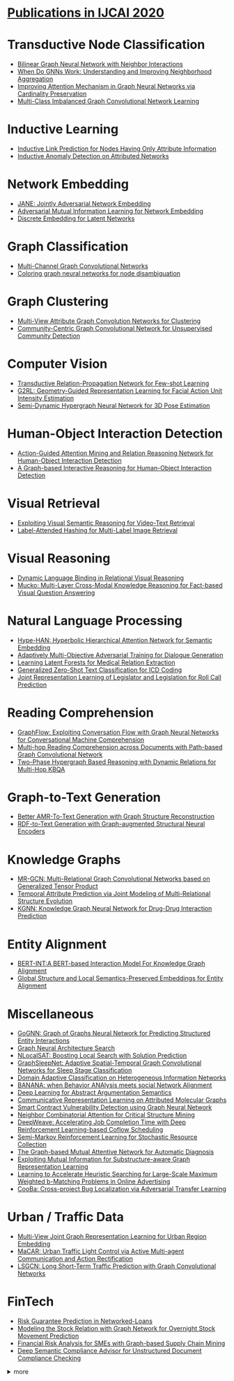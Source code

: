 # [Publications in IJCAI 2020](http://static.ijcai.org/2020-accepted_papers.html)



# Transductive Node Classification
- [Bilinear Graph Neural Network with Neighbor Interactions](https://github.com/naganandy/graph-based-deep-learning-literature/blob/master/conference-publications/folders/publications_ijcai20/bgnn_ijcai20/README.md)
 - [When Do GNNs Work: Understanding and Improving Neighborhood Aggregation](https://github.com/naganandy/graph-based-deep-learning-literature/blob/master/conference-publications/folders/publications_ijcai20/alagnn_ijcai20/README.md)
- [Improving Attention Mechanism in Graph Neural Networks via Cardinality Preservation](https://github.com/naganandy/graph-based-deep-learning-literature/blob/master/conference-publications/folders/publications_ijcai20/gatgc_ijcai20/README.md)
- [Multi-Class Imbalanced Graph Convolutional Network Learning](https://github.com/naganandy/graph-based-deep-learning-literature/blob/master/conference-publications/folders/publications_ijcai20/drgcn_ijcai20/README.md)



# Inductive Learning
- [Inductive Link Prediction for Nodes Having Only Attribute Information](https://github.com/naganandy/graph-based-deep-learning-literature/blob/master/conference-publications/folders/publications_ijcai20/deal_ijcai20/README.md)
- [Inductive Anomaly Detection on Attributed Networks](https://github.com/naganandy/graph-based-deep-learning-literature/blob/master/conference-publications/folders/publications_ijcai20/aegis_ijcai20/README.md)



# Network Embedding
- [JANE: Jointly Adversarial Network Embedding](https://github.com/naganandy/graph-based-deep-learning-literature/tree/master/conference-publications/folders/publications_ijcai20/jane_ijcai20)
- [Adversarial Mutual Information Learning for Network Embedding](https://github.com/naganandy/graph-based-deep-learning-literature/blob/master/conference-publications/folders/publications_ijcai20/amil_ijcai20/README.md)
- [Discrete Embedding for Latent Networks](https://github.com/naganandy/graph-based-deep-learning-literature/blob/master/conference-publications/folders/publications_ijcai20/deln_ijcai20/README.md)



# Graph Classification
- [Multi-Channel Graph Convolutional Networks](https://github.com/naganandy/graph-based-deep-learning-literature/blob/master/conference-publications/folders/publications_ijcai20/muchgcn_ijcai20/README.md)
- [Coloring graph neural networks for node disambiguation](https://github.com/naganandy/graph-based-deep-learning-literature/blob/master/conference-publications/folders/publications_ijcai20/clip_ijcai20/README.md)



# Graph Clustering
- [Multi-View Attribute Graph Convolution Networks for Clustering](https://github.com/naganandy/graph-based-deep-learning-literature/blob/master/conference-publications/folders/publications_ijcai20/magcn_ijcai20/README.md)
- [Community-Centric Graph Convolutional Network for Unsupervised Community Detection](https://github.com/naganandy/graph-based-deep-learning-literature/blob/master/conference-publications/folders/publications_ijcai20/mrfasgcn_ijcai20/README.md)



# Computer Vision
- [Transductive Relation-Propagation Network for Few-shot Learning](https://github.com/naganandy/graph-based-deep-learning-literature/blob/master/conference-publications/folders/publications_ijcai20/trpn_ijcai20/README.md)
- [G2RL: Geometry-Guided Representation Learning for Facial Action Unit Intensity Estimation](https://github.com/naganandy/graph-based-deep-learning-literature/blob/master/conference-publications/folders/publications_ijcai20/g2rl_ijcai20/README.md)
- [Semi-Dynamic Hypergraph Neural Network for 3D Pose Estimation](https://github.com/naganandy/graph-based-deep-learning-literature/blob/master/conference-publications/folders/publications_ijcai20/sdhnn_ijcai20/README.md)



# Human-Object Interaction Detection
- [Action-Guided Attention Mining and Relation Reasoning Network for Human-Object Interaction Detection](https://github.com/naganandy/graph-based-deep-learning-literature/blob/master/conference-publications/folders/publications_ijcai20/agrr_ijcai20/README.md)
- [A Graph-based Interactive Reasoning for Human-Object Interaction Detection](https://github.com/naganandy/graph-based-deep-learning-literature/blob/master/conference-publications/folders/publications_ijcai20/ingraphnet_ijcai20/README.md)



# Visual Retrieval
- [Exploiting Visual Semantic Reasoning for Video-Text Retrieval](https://github.com/naganandy/graph-based-deep-learning-literature/blob/master/conference-publications/folders/publications_ijcai20/visern_ijcai20/README.md)
- [Label-Attended Hashing for Multi-Label Image Retrieval](https://github.com/naganandy/graph-based-deep-learning-literature/blob/master/conference-publications/folders/publications_ijcai20/lah_ijcai20/README.md)



# Visual Reasoning
- [Dynamic Language Binding in Relational Visual Reasoning](https://github.com/naganandy/graph-based-deep-learning-literature/blob/master/conference-publications/folders/publications_ijcai20/lognet_ijcai20/README.md)
- [Mucko: Multi-Layer Cross-Modal Knowledge Reasoning for Fact-based Visual Question Answering](https://github.com/naganandy/graph-based-deep-learning-literature/blob/master/conference-publications/folders/publications_ijcai20/mucko_ijcai20/README.md)



# Natural Language Processing
- [Hype-HAN: Hyperbolic Hierarchical Attention Network for Semantic Embedding](https://github.com/naganandy/graph-based-deep-learning-literature/blob/master/conference-publications/folders/publications_ijcai20/hypehan_ijcai20/README.md)
- [Adaptively Multi-Objective Adversarial Training for Dialogue Generation](https://github.com/naganandy/graph-based-deep-learning-literature/blob/master/conference-publications/folders/publications_ijcai20/ampgan_ijcai20/README.md)
- [Learning Latent Forests for Medical Relation Extraction](https://github.com/naganandy/graph-based-deep-learning-literature/blob/master/conference-publications/folders/publications_ijcai20/lfgcn_ijcai20/README.md)
- [Generalized Zero-Shot Text Classification for ICD Coding](https://github.com/naganandy/graph-based-deep-learning-literature/blob/master/conference-publications/folders/publications_ijcai20/gzsl_ijcai20/README.md)
- [Joint Representation Learning of Legislator and Legislation for Roll Call Prediction](https://github.com/naganandy/graph-based-deep-learning-literature/blob/master/conference-publications/folders/publications_ijcai20/sgcn_ijcai20/README.md)



# Reading Comprehension
- [GraphFlow: Exploiting Conversation Flow with Graph Neural Networks for Conversational Machine Comprehension](https://github.com/naganandy/graph-based-deep-learning-literature/blob/master/conference-publications/folders/publications_ijcai20/graphflow_ijcai20/README.md)
- [Multi-hop Reading Comprehension across Documents with Path-based Graph Convolutional Network](https://github.com/naganandy/graph-based-deep-learning-literature/blob/master/conference-publications/folders/publications_ijcai20/gatedrgcn_ijcai20/README.md)
- [Two-Phase Hypergraph Based Reasoning with Dynamic Relations for Multi-Hop KBQA](https://github.com/naganandy/graph-based-deep-learning-literature/blob/master/conference-publications/folders/publications_ijcai20/dhgcn_ijcai20/README.md)



# Graph-to-Text Generation
- [Better AMR-To-Text Generation with Graph Structure Reconstruction](https://github.com/naganandy/graph-based-deep-learning-literature/blob/master/conference-publications/folders/publications_ijcai20/amrgsr_ijcai20/README.md)
- [RDF-to-Text Generation with Graph-augmented Structural Neural Encoders](https://github.com/naganandy/graph-based-deep-learning-literature/blob/master/conference-publications/folders/publications_ijcai20/bigcn_ijcai20/README.md)



# Knowledge Graphs
- [MR-GCN: Multi-Relational Graph Convolutional Networks based on Generalized Tensor Product](https://github.com/naganandy/graph-based-deep-learning-literature/blob/master/conference-publications/folders/publications_ijcai20/mrgcn_ijcai20/README.md)
- [Temporal Attribute Prediction via Joint Modeling of Multi-Relational Structure Evolution](https://github.com/naganandy/graph-based-deep-learning-literature/blob/master/conference-publications/folders/publications_ijcai20/dartnet_ijcai20/README.md)
- [KGNN: Knowledge Graph Neural Network for Drug-Drug Interaction Prediction](https://github.com/naganandy/graph-based-deep-learning-literature/blob/master/conference-publications/folders/publications_ijcai20/kgnn_ijcai20/README.md)



# Entity Alignment
- [BERT-INT:A BERT-based Interaction Model For Knowledge Graph Alignment](https://github.com/naganandy/graph-based-deep-learning-literature/blob/master/conference-publications/folders/publications_ijcai20/bertint_ijcai20/README.md)
- [Global Structure and Local Semantics-Preserved Embeddings for Entity Alignment](https://github.com/naganandy/graph-based-deep-learning-literature/blob/master/conference-publications/folders/publications_ijcai20/ssp_ijcai20/README.md)



# Miscellaneous
- [GoGNN: Graph of Graphs Neural Network for Predicting Structured Entity Interactions](https://github.com/naganandy/graph-based-deep-learning-literature/blob/master/conference-publications/folders/publications_ijcai20/gognn_ijcai20/README.md)
- [Graph Neural Architecture Search](https://github.com/naganandy/graph-based-deep-learning-literature/blob/master/conference-publications/folders/publications_ijcai20/graphnas_ijcai20/README.md)
- [NLocalSAT: Boosting Local Search with Solution Prediction](https://github.com/naganandy/graph-based-deep-learning-literature/blob/master/conference-publications/folders/publications_ijcai20/nlocalsat_ijcai20/README.md)
- [GraphSleepNet: Adaptive Spatial-Temporal Graph Convolutional Networks for Sleep Stage Classification](https://github.com/naganandy/graph-based-deep-learning-literature/blob/master/conference-publications/folders/publications_ijcai20/graphsleepnet_ijcai20/README.md)
- [Domain Adaptive Classification on Heterogeneous Information Networks](https://github.com/naganandy/graph-based-deep-learning-literature/blob/master/conference-publications/folders/publications_ijcai20/musdac_ijcai20/README.md)
- [BANANA: when Behavior ANAlysis meets social Network Alignment](https://github.com/naganandy/graph-based-deep-learning-literature/blob/master/conference-publications/folders/publications_ijcai20/banana_ijcai20/README.md)
- [Deep Learning for Abstract Argumentation Semantics](https://github.com/naganandy/graph-based-deep-learning-literature/blob/master/conference-publications/folders/publications_ijcai20/agnn_ijcai20/README.md)
- [Communicative Representation Learning on Attributed Molecular Graphs](https://github.com/naganandy/graph-based-deep-learning-literature/blob/master/conference-publications/folders/publications_ijcai20/cmpnn_ijcai20/README.md)
- [Smart Contract Vulnerability Detection using Graph Neural Network](https://github.com/naganandy/graph-based-deep-learning-literature/blob/master/conference-publications/folders/publications_ijcai20/tmp_ijcai20/README.md)
- [Neighbor Combinatorial Attention for Critical Structure Mining](https://github.com/naganandy/graph-based-deep-learning-literature/blob/master/conference-publications/folders/publications_ijcai20/ncat_ijcai20/README.md)
- [DeepWeave: Accelerating Job Completion Time with Deep Reinforcement Learning-based Coflow Scheduling](https://github.com/naganandy/graph-based-deep-learning-literature/blob/master/conference-publications/folders/publications_ijcai20/deepweave_ijcai20/README.md)
- [Semi-Markov Reinforcement Learning for Stochastic Resource Collection](https://github.com/naganandy/graph-based-deep-learning-literature/blob/master/conference-publications/folders/publications_ijcai20/sddqn_ijcai20/README.md)
- [The Graph-based Mutual Attentive Network for Automatic Diagnosis](https://github.com/naganandy/graph-based-deep-learning-literature/blob/master/conference-publications/folders/publications_ijcai20/gman_ijcai20/README.md)
- [Exploiting Mutual Information for Substructure-aware Graph Representation Learning](https://github.com/naganandy/graph-based-deep-learning-literature/blob/master/conference-publications/folders/publications_ijcai20/mistructrl_ijcai20/README.md)
- [Learning to Accelerate Heuristic Searching for Large-Scale Maximum Weighted b-Matching Problems in Online Advertising](https://github.com/naganandy/graph-based-deep-learning-literature/blob/master/conference-publications/folders/publications_ijcai20/neusearcher_ijcai20/README.md)
- [CooBa: Cross-project Bug Localization via Adversarial Transfer Learning](https://github.com/naganandy/graph-based-deep-learning-literature/blob/master/conference-publications/folders/publications_ijcai20/cooba_ijcai20/README.md)



# Urban / Traffic Data
- [Multi-View Joint Graph Representation Learning for Urban Region Embedding](https://github.com/naganandy/graph-based-deep-learning-literature/blob/master/conference-publications/folders/publications_ijcai20/grlure_ijcai20/README.md)
- [MaCAR: Urban Traffic Light Control via Active Multi-agent Communication and Action Rectification](https://github.com/naganandy/graph-based-deep-learning-literature/blob/master/conference-publications/folders/publications_ijcai20/macar_ijcai20/README.md)
- [LSGCN: Long Short-Term Traffic Prediction with Graph Convolutional Networks](https://github.com/naganandy/graph-based-deep-learning-literature/blob/master/conference-publications/folders/publications_ijcai20/lsgcn_ijcai20/README.md)



# FinTech
- [Risk Guarantee Prediction in Networked-Loans](https://github.com/naganandy/graph-based-deep-learning-literature/blob/master/conference-publications/folders/publications_ijcai20/dgann_ijcai20/README.md)
- [Modeling the Stock Relation with Graph Network for Overnight Stock Movement Prediction](https://github.com/naganandy/graph-based-deep-learning-literature/blob/master/conference-publications/folders/publications_ijcai20/lstmrgcn_ijcai20/README.md)
- [Financial Risk Analysis for SMEs with Graph-based Supply Chain Mining](https://github.com/naganandy/graph-based-deep-learning-literature/blob/master/conference-publications/folders/publications_ijcai20/stgnn_ijcai20/README.md)
- [Deep Semantic Compliance Advisor for  Unstructured Document  Compliance Checking](https://github.com/naganandy/graph-based-deep-learning-literature/blob/master/conference-publications/folders/publications_ijcai20/dsca_ijcai20/README.md)



<details> 
<summary> more </summary> 

- A Graph-based Interactive Reasoning for Human-Object Interaction Detection
- Action-Guided Attention Mining and Relation Reasoning Network for Human-Object Interaction Detection
- G2RL: Geometry-Guided Representation Learning for Facial Action Unit Intensity Estimation
- Hierarchical Attention Based Spatial-Temporal Graph-to-Sequence Learning for Grounded Video Description
- Multi-graph Fusion for Functional Neuroimaging Biomarker Detection
- Recurrent Relational Memory Network for Unsupervised Image Captioning
- Semi-Dynamic Hypergraph Neural Network for 3D Pose Estimation
- Transductive Relation-Propagation Network for Few-shot Learning
- Domain Adaptive Classification on Heterogeneous Information networks
- GraphSleepNet: Adaptive Spatial-Temporal Graph Convolutional Networks for Sleep Stage Classification
- Inductive Anomaly Detection on Attributed Networks
- Inductive Link Prediction for Nodes Having Only Attribute Information
- MR-GCN: Multi-Relational Graph Convolutional Networks based on Generalized Tensor Product
- Rumor Detection on Social Media with Graph Structured Adversarial Learning
- Understanding the Success of Graph-based Semi-Supervised Learning using Partially Labelled Stochastic Block Model
- Maximizing the Spread of an Opinion in Few Steps: Opinion Diffusion in Non-Binary Networks
- KGNN: Knowledge Graph Neural Network for Drug-Drug Interaction Prediction
- LSGCN: Long Short-Term Traffic Prediction with Graph Convolutional Networks
- Multi-Class Imbalanced Graph Convolutional Network Learning
- Multi-View Attribute Graph Convolution Networks for Clustering
- Smart Contract Vulnerability Detection using Graph Neural Network
- TransRHS: A Representation Learning Method for Knowledge Graphs with Relation Hierarchical Structure
- C3MM: Clique-Closure based Hyperlink Prediction 
- Community-Centric Graph Convolutional Network for Unsupervised Community Detection
- Exploiting Mutual Information for Substructure-aware Graph Representation Learning
- The Graph-based Mutual Attentive Network for Automatic Diagnosis
- Better AMR-To-Text Generation with Graph Structure Reconstruction
- Hype-HAN: Hyperbolic Hierarchical Attention Network for Semantic Embedding
- Two-Phase Hypergraph Based Reasoning with Dynamic Relations for Multi-Hop KBQA

</details>
